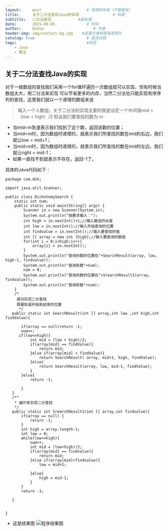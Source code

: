 ```yaml
---
layout:     post                    # 使用的布局（不需要改）
title:      关于二分法查找Java的实现               # 标题
subtitle:   二分法查找            #副标题
date:       2015-09-05              # 时间
author:     Dxhua                      # 作者
header-img: img/contact-bg.jpg    #这篇文章标题背景图片
catalog: true                       # 是否归档
tags:                               #标签
    - Java
    - 算法
---
```



## 关于二分法查找Java的实现 ##
 对于一维数组的查找我们采用一个for循环遍历一次数组就可以实现，但有时候当数组太大，用二分法来实现
可以节省更多的内存，当然二分法也只能实现有序序列的查找，这里我们就以一个递增的数组来说

> 输入一个人数组，关于二分法的实现主要的就是设定一个中间值mid = （low + high）/2
假设我们要查找的数为 m

- 当mid=m急速表示我们找到了这个数，返回该数的位置；
- 当mid<m时，因为数组时递增的，就表示我们所查找的数在mid的右边，我们就让low = mid+1；
- 当mid>m时，因为数组时递增的，就表示我们所查找的数在mid的左边，我们就让right = mid-1；
- 如果一直找不到就表示不存在，返回-1了。

具体的Java代码如下：


```
package com.dxh;

import java.util.Scanner;

public class DichotomySearch {
	static int num;
	public static void main(String[] args) {
		Scanner in = new Scanner(System.in);
		System.out.println("按要求输入：");
		int high = in.nextInt()+1;//输入数组的长度
		int low = in.nextInt();//输入开始查询的位置
		int findvalue = in.nextInt();//输入要查找的值
		int [] array = new int [high];//输入要查询的数组
		for(int i = 0;i<high;i++){
			array[i] = in.nextInt();
		}
		System.out.println("查询的数的位置在"+SearchResult(array, low, high-1, findvalue));
		System.out.println("查询轮数"+num);
		num = 0;
		System.out.println("查询的数的位置在"+SrearchResult1(array, findvalue));
		System.out.println("查询轮数"+num);
	}
	/*
	 递归实现二分查找
	 需要知道开始和结束的位置
	  */
   public static int SearchResult(int [] array,int low ,int high,int findValue){

	   if(array == null)return -1;
	   num++;
	  if(low<=high){
		   int mid = (low + high)/2;
		   if(array[mid] == findValue){
			   return mid;
		   }else if(array[mid] < findValue){
			   return SearchResult( array, mid+1, high, findValue);
		   }else{
			   return SearchResult(array, low, mid-1, findValue);
		   }
	   }else{
		   return -1;

	   }
   }
   /**
    * 循环来实现二分查找
    */
   public static int SrearchResult1(int [] array,int findvalue){
	   if(array == null) {
		   return -1;
	   }
	   int high = array.length-1;
	   int low = 0;
	   while(low<=high){
		   num++;
		   int mid = (low+high)/2;
		   if(array[mid] == findvalue){
			   return mid;
		   }else if(array[mid]<findvalue){
			   low = mid+1;

		   }else{
			   high = mid-1;
		   }
	   }
	   return -1;

   }


}

```


- 这是结果图
![程序结果图](http://ovt2nfhfc.bkt.clouddn.com/04693b9eae1291c896d19a3e3d8e1e8a.png)
